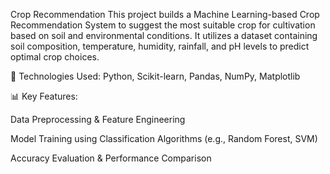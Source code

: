 Crop Recommendation
This project builds a Machine Learning-based Crop Recommendation System to suggest the most suitable crop for cultivation based on soil and environmental conditions. It utilizes a dataset containing soil composition, temperature, humidity, rainfall, and pH levels to predict optimal crop choices.

🚀 Technologies Used: Python, Scikit-learn, Pandas, NumPy, Matplotlib

📊 Key Features:

Data Preprocessing & Feature Engineering

Model Training using Classification Algorithms (e.g., Random Forest, SVM)

Accuracy Evaluation & Performance Comparison
